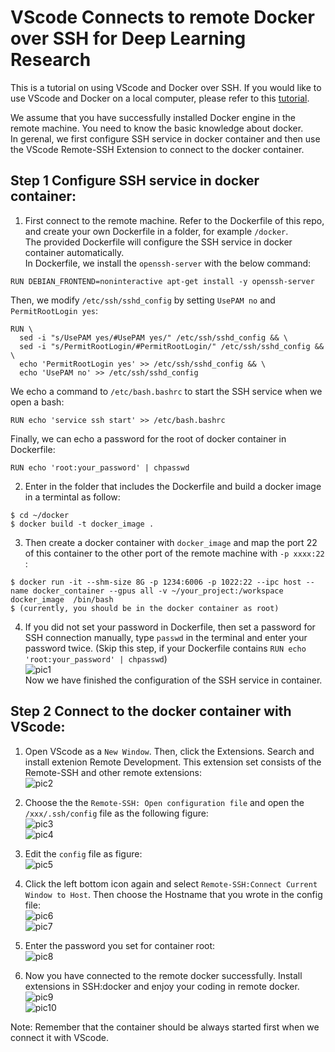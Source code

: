 # VScode Connects to remote Docker over SSH for Deep Learning Research

This is a tutorial on using VScode and Docker over SSH. If you would like to use VScode and Docker on a local computer, please refer to this [tutorial](https://github.com/lab-sun/VSCode_Docker_Tutorial).

We assume that you have successfully installed Docker engine in the remote machine. You need to know the basic knowledge about docker.     
In gerenal, we first configure SSH service in docker container and then use the VScode Remote-SSH Extension to connect to the docker container.    
## Step 1 Configure SSH service in docker container:   
1. First connect to the remote machine. Refer to the Dockerfile of this repo, and create your own Dockerfile in a folder, for example ```/docker```.     
The provided Dockerfile will configure the SSH service in docker container automatically.    
In Dockerfile, we install the ```openssh-server``` with the below command:     
```
RUN DEBIAN_FRONTEND=noninteractive apt-get install -y openssh-server    
```     
Then, we modify ```/etc/ssh/sshd_config``` by setting ```UsePAM no``` and ```PermitRootLogin yes```:    
``` 
RUN \    
  sed -i "s/UsePAM yes/#UsePAM yes/" /etc/ssh/sshd_config && \
  sed -i "s/PermitRootLogin/#PermitRootLogin/" /etc/ssh/sshd_config && \
  echo 'PermitRootLogin yes' >> /etc/ssh/sshd_config && \
  echo 'UsePAM no' >> /etc/ssh/sshd_config 
```
We echo a command to ```/etc/bash.bashrc``` to start the SSH service when we open a bash:   
``` 
RUN echo 'service ssh start' >> /etc/bash.bashrc
```    
Finally, we can echo a password for the root of docker container in Dockerfile:     
```      
RUN echo 'root:your_password' | chpasswd       
```

2.  Enter in the folder that includes the Dockerfile and build a docker image in a termintal as follow:   
```
$ cd ~/docker
$ docker build -t docker_image .
```    
3. Then create a docker container with ```docker_image``` and map the port 22 of this container to the other port of the remote machine with ```-p xxxx:22 ```:     
```
$ docker run -it --shm-size 8G -p 1234:6006 -p 1022:22 --ipc host --name docker_container --gpus all -v ~/your_project:/workspace docker_image  /bin/bash   
$ (currently, you should be in the docker container as root)
```     
4. If you did not set your password in Dockerfile, then set a password for SSH connection manually, type ```passwd``` in the terminal and enter your password twice. (Skip this step, if your Dockerfile contains ```RUN echo 'root:your_password' | chpasswd```)      
![pic1](pictures/change_passwd.png)     
Now we have finished the configuration of the  SSH service in container.    

## Step 2 Connect to the docker container with VScode:     
1. Open VScode as a ```New Window```. Then, click the Extensions. Search and install extenion Remote Development. This extension set consists of the Remote-SSH and other remote extensions:    
![pic2](pictures/Remote_Development.png)    


2. Choose the the ```Remote-SSH: Open configuration file``` and open the ```/xxx/.ssh/config``` file as the following figure:    
![pic3](pictures/SSH_config.png)       
![pic4](pictures/SSH_config2.png)     


3. Edit the ```config``` file as figure:   
![pic5](pictures/SSH_config3.png)     


4. Click the left bottom icon again and select ```Remote-SSH:Connect Current Window to Host```. Then choose the Hostname that you wrote in the config file:        
![pic6](pictures/SSH_config4.png)     
![pic7](pictures/SSH_config5.png)    


5. Enter the password you set for container root:      
![pic8](pictures/SSH_config6_new.png)    


6. Now you have connected to the remote docker successfully. Install extensions in SSH:docker and enjoy your coding in remote docker.    
![pic9](pictures/SSH:docker.png)    
![pic10](pictures/extension_install.png)     
      
Note: Remember that the container should be always started first when we connect it with VScode.
